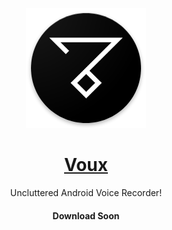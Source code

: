 <p align="center">
  <img src="./android/app/src/main/res/mipmap-xxxhdpi/ic_launcher.png" alt="Icon" />
</p>
<h1 align="center"><a href="https://blackdrill.dev/products/voux">Voux</a></h1>
<p align="center">
  Uncluttered Android Voice Recorder!
</p>

<h4 align="center">Download Soon</h1>
